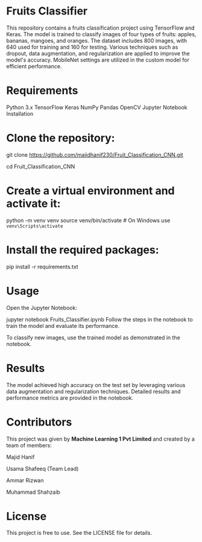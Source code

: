 # Fruits Classifier
This repository contains a fruits classification project using TensorFlow and Keras. The model is trained to classify images of four types of fruits: apples, bananas, mangoes, and oranges. The dataset includes 800 images, with 640 used for training and 160 for testing. Various techniques such as dropout, data augmentation, and regularization are applied to improve the model's accuracy. MobileNet settings are utilized in the custom model for efficient performance.
# Requirements
Python 3.x
TensorFlow
Keras
NumPy
Pandas
OpenCV
Jupyter Notebook
Installation

# Clone the repository:


git clone https://github.com/majidhanif230/Fruit_Classification_CNN.git

cd Fruit_Classification_CNN
# Create a virtual environment and activate it:


python -m venv venv
source venv/bin/activate  # On Windows use `venv\Scripts\activate`
# Install the required packages:


pip install -r requirements.txt
# Usage
Open the Jupyter Notebook:

jupyter notebook Fruits_Classifier.ipynb
Follow the steps in the notebook to train the model and evaluate its performance.

To classify new images, use the trained model as demonstrated in the notebook.

# Results
The model achieved high accuracy on the test set by leveraging various data augmentation and regularization techniques. Detailed results and performance metrics are provided in the notebook.
# Contributors
This project was given by **Machine Learning 1 Pvt Limited** and created by a team of members:

Majid Hanif

Usama Shafeeq (Team Lead)

Ammar Rizwan

Muhammad Shahzaib

# License
This project is free to use. See the LICENSE file for details.
